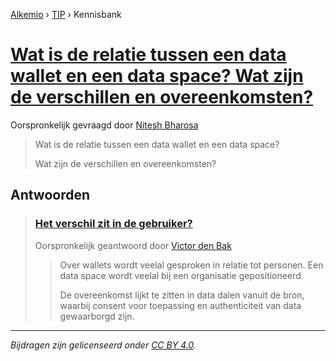 [Alkemio](https://welcome.alkem.io/) › [TIP](https://alkem.io/tip/dashboard) › Kennisbank
# [Wat is de relatie tussen een data wallet en een data space? Wat zijn de verschillen en overeenkomsten?](https://alkem.io/tip/collaboration/watisderelatietu-747)
Oorspronkelijk gevraagd door [Nitesh Bharosa](https://alkem.io/user/nitesh-bharosa-5829)
>Wat is de relatie tussen een data wallet en een data space?
>
>Wat zijn de verschillen en overeenkomsten?
## Antwoorden
>### [Het verschil zit in de gebruiker?](https://alkem.io/tip/collaboration/watisderelatietu-747/posts/hetverschilzitin-1832)
>Oorspronkelijk geantwoord door [Victor den Bak](https://alkem.io/tip/collaboration/watisderelatietu-747/posts/hetverschilzitin-1832)
>>Over wallets wordt veelal gesproken in relatie tot personen. Een data space wordt veelal bij een organisatie gepositioneerd.
>>
>>De overeenkomst lijkt te zitten in data dalen vanuit de bron, waarbij consent voor toepassing en authenticiteit van data gewaarborgd zijn.
* * *
_Bijdragen zijn gelicenseerd onder [CC BY 4.0](https://creativecommons.org/licenses/by/4.0/deed.nl)._

